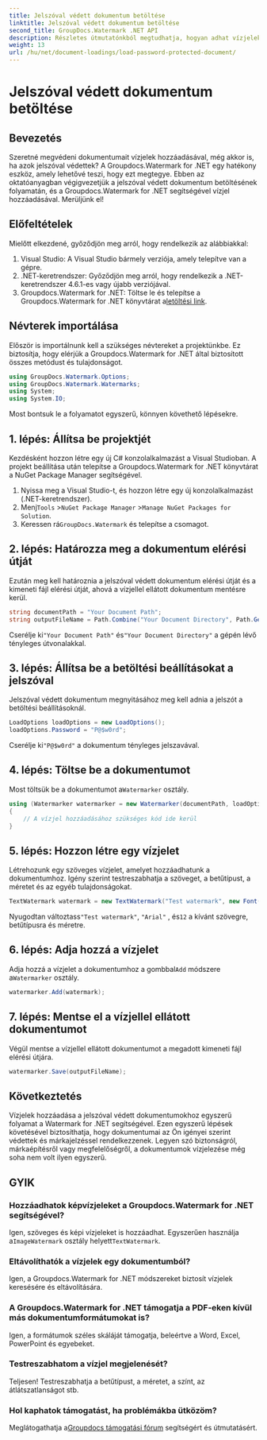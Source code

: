 ```yaml
---
title: Jelszóval védett dokumentum betöltése
linktitle: Jelszóval védett dokumentum betöltése
second_title: GroupDocs.Watermark .NET API
description: Részletes útmutatónkból megtudhatja, hogyan adhat vízjeleket jelszóval védett dokumentumokhoz a Groupdocs Watermark for .NET segítségével. Könnyedén biztonságossá teheti és márkázza fájljait.
weight: 13
url: /hu/net/document-loadings/load-password-protected-document/
---
```


# Jelszóval védett dokumentum betöltése

## Bevezetés
Szeretné megvédeni dokumentumait vízjelek hozzáadásával, még akkor is, ha azok jelszóval védettek? A Groupdocs.Watermark for .NET egy hatékony eszköz, amely lehetővé teszi, hogy ezt megtegye. Ebben az oktatóanyagban végigvezetjük a jelszóval védett dokumentum betöltésének folyamatán, és a Groupdocs.Watermark for .NET segítségével vízjel hozzáadásával. Merüljünk el!
## Előfeltételek
Mielőtt elkezdené, győződjön meg arról, hogy rendelkezik az alábbiakkal:
1. Visual Studio: A Visual Studio bármely verziója, amely telepítve van a gépre.
2. .NET-keretrendszer: Győződjön meg arról, hogy rendelkezik a .NET-keretrendszer 4.6.1-es vagy újabb verziójával.
3. Groupdocs.Watermark for .NET: Töltse le és telepítse a Groupdocs.Watermark for .NET könyvtárat a[letöltési link](https://releases.groupdocs.com/Watermark/net/).
## Névterek importálása
Először is importálnunk kell a szükséges névtereket a projektünkbe. Ez biztosítja, hogy elérjük a Groupdocs.Watermark for .NET által biztosított összes metódust és tulajdonságot.
```csharp
using GroupDocs.Watermark.Options;
using GroupDocs.Watermark.Watermarks;
using System;
using System.IO;
```
Most bontsuk le a folyamatot egyszerű, könnyen követhető lépésekre.
## 1. lépés: Állítsa be projektjét
Kezdésként hozzon létre egy új C# konzolalkalmazást a Visual Studioban. A projekt beállítása után telepítse a Groupdocs.Watermark for .NET könyvtárat a NuGet Package Manager segítségével.
1. Nyissa meg a Visual Studio-t, és hozzon létre egy új konzolalkalmazást (.NET-keretrendszer).
2.  Menj`Tools` >`NuGet Package Manager` >`Manage NuGet Packages for Solution`.
3.  Keressen rá`GroupDocs.Watermark` és telepítse a csomagot.
## 2. lépés: Határozza meg a dokumentum elérési útját
Ezután meg kell határoznia a jelszóval védett dokumentum elérési útját és a kimeneti fájl elérési útját, ahová a vízjellel ellátott dokumentum mentésre kerül.
```csharp
string documentPath = "Your Document Path";
string outputFileName = Path.Combine("Your Document Directory", Path.GetFileName(documentPath));
```
 Cserélje ki`"Your Document Path"` és`"Your Document Directory"` a gépén lévő tényleges útvonalakkal.
## 3. lépés: Állítsa be a betöltési beállításokat a jelszóval
Jelszóval védett dokumentum megnyitásához meg kell adnia a jelszót a betöltési beállításoknál.
```csharp
LoadOptions loadOptions = new LoadOptions();
loadOptions.Password = "P@$w0rd";
```
 Cserélje ki`"P@$w0rd"` a dokumentum tényleges jelszavával.
## 4. lépés: Töltse be a dokumentumot
 Most töltsük be a dokumentumot a`Watermarker` osztály.
```csharp
using (Watermarker watermarker = new Watermarker(documentPath, loadOptions))
{
    // A vízjel hozzáadásához szükséges kód ide kerül
}
```
## 5. lépés: Hozzon létre egy vízjelet
Létrehozunk egy szöveges vízjelet, amelyet hozzáadhatunk a dokumentumhoz. Igény szerint testreszabhatja a szöveget, a betűtípust, a méretet és az egyéb tulajdonságokat.
```csharp
TextWatermark watermark = new TextWatermark("Test watermark", new Font("Arial", 12));
```
 Nyugodtan változtass`"Test watermark"`, `"Arial"` , és`12` a kívánt szövegre, betűtípusra és méretre.
## 6. lépés: Adja hozzá a vízjelet
 Adja hozzá a vízjelet a dokumentumhoz a gombbal`Add` módszere a`Watermarker` osztály.
```csharp
watermarker.Add(watermark);
```
## 7. lépés: Mentse el a vízjellel ellátott dokumentumot
Végül mentse a vízjellel ellátott dokumentumot a megadott kimeneti fájl elérési útjára.
```csharp
watermarker.Save(outputFileName);
```
## Következtetés
Vízjelek hozzáadása a jelszóval védett dokumentumokhoz egyszerű folyamat a Watermark for .NET segítségével. Ezen egyszerű lépések követésével biztosíthatja, hogy dokumentumai az Ön igényei szerint védettek és márkajelzéssel rendelkezzenek. Legyen szó biztonságról, márkaépítésről vagy megfelelőségről, a dokumentumok vízjelezése még soha nem volt ilyen egyszerű.
## GYIK
### Hozzáadhatok képvízjeleket a Groupdocs.Watermark for .NET segítségével?
 Igen, szöveges és képi vízjeleket is hozzáadhat. Egyszerűen használja a`ImageWatermark` osztály helyett`TextWatermark`.
### Eltávolíthatók a vízjelek egy dokumentumból?
Igen, a Groupdocs.Watermark for .NET módszereket biztosít vízjelek keresésére és eltávolítására.
### A Groupdocs.Watermark for .NET támogatja a PDF-eken kívül más dokumentumformátumokat is?
Igen, a formátumok széles skáláját támogatja, beleértve a Word, Excel, PowerPoint és egyebeket.
### Testreszabhatom a vízjel megjelenését?
Teljesen! Testreszabhatja a betűtípust, a méretet, a színt, az átlátszatlanságot stb.
### Hol kaphatok támogatást, ha problémákba ütközöm?
 Meglátogathatja a[Groupdocs támogatási fórum](https://forum.groupdocs.com/c/watermark/19) segítségért és útmutatásért.